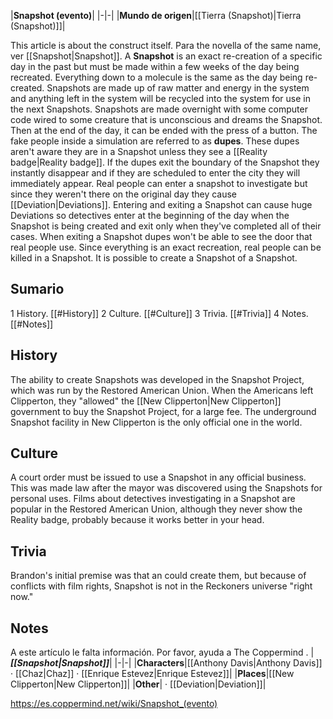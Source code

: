 |**Snapshot (evento)**|
|-|-|
|**Mundo de origen**|[[Tierra (Snapshot)\|Tierra (Snapshot)]]|

This article is about the construct itself. Para the novella of the same name, ver [[Snapshot\|Snapshot]].
A **Snapshot** is an exact re-creation of a specific day in the past but must be made within a few weeks of the day being recreated. Everything down to a molecule is the same as the day being re-created. Snapshots are made up of raw matter and energy in the system and anything left in the system will be recycled into the system for use in the next Snapshots.
Snapshots are made overnight with some computer code wired to some creature that is unconscious and dreams the Snapshot. Then at the end of the day, it can be ended with the press of a button.
The fake people inside a simulation are referred to as **dupes**. These dupes aren't aware they are in a Snapshot unless they see a [[Reality badge\|Reality badge]]. If the dupes exit the boundary of the Snapshot they instantly disappear and if they are scheduled to enter the city they will immediately appear.
Real people can enter a snapshot to investigate but since they weren't there on the original day they cause [[Deviation\|Deviations]]. Entering and exiting a Snapshot can cause huge Deviations so detectives enter at the beginning of the day when the Snapshot is being created and exit only when they've completed all of their cases. When exiting a Snapshot dupes won't be able to see the door that real people use. Since everything is an exact recreation, real people can be killed in a Snapshot.
It is possible to create a Snapshot of a Snapshot.


## Sumario

1 History. [[#History]] 
2 Culture. [[#Culture]] 
3 Trivia. [[#Trivia]] 
4 Notes. [[#Notes]] 


## History
The ability to create Snapshots was developed in the Snapshot Project, which was run by the Restored American Union. When the Americans left Clipperton, they "allowed" the [[New Clipperton\|New Clipperton]] government to buy the Snapshot Project, for a large fee. The underground Snapshot facility in New Clipperton is the only official one in the world.

## Culture
A court order must be issued to use a Snapshot in any official business. This was made law after the mayor was discovered using the Snapshots for personal uses.
Films about detectives investigating in a Snapshot are popular in the Restored American Union, although they never show the Reality badge, probably because it works better in your head. 

## Trivia
Brandon's initial premise was that an  could create them, but because of conflicts with film rights, Snapshot is not in the Reckoners universe "right now."
## Notes

A este artículo le falta información. Por favor, ayuda a The Coppermind .
|***[[Snapshot\|Snapshot]]***|
|-|-|
|**Characters**|[[Anthony Davis\|Anthony Davis]] · [[Chaz\|Chaz]] · [[Enrique Estevez\|Enrique Estevez]]|
|**Places**|[[New Clipperton\|New Clipperton]]|
|**Other**| · [[Deviation\|Deviation]]|



https://es.coppermind.net/wiki/Snapshot_(evento)